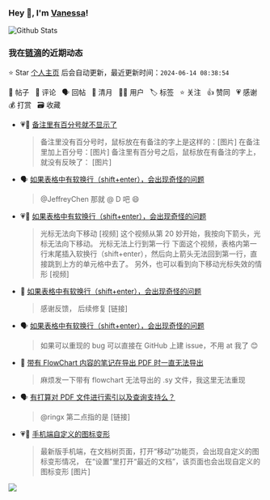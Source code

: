 ### Hey 👋, I'm [Vanessa](http://vanessa.b3log.org/)!

![Github Stats](https://github-readme-stats.vercel.app/api?username=Vanessa219&show_icons=true)

<!--events start -->

### 我在[链滴](https://ld246.com)的近期动态

⭐️ Star [个人主页](https://github.com/Vanessa219/Vanessa219) 后会自动更新，最近更新时间：`2024-06-14 08:38:54`

📝 帖子 &nbsp; 💬 评论 &nbsp; 🗣 回帖 &nbsp; 🌙 清月 &nbsp; 👨‍💻 用户 &nbsp; 🏷️ 标签 &nbsp; ⭐️ 关注 &nbsp; 👍 赞同 &nbsp; 💗 感谢 &nbsp; 💰 打赏 &nbsp; 🗃 收藏

* 💗📝 [备注里有百分号就不显示了](https://ld246.com/article/1718235737991)

  > 备注里没有百分号时，鼠标放在有备注的字上是这样的：[图片] 在备注里加上百分号：[图片] 备注里有百分号之后，鼠标放在有备注的字上，就没有反映了： [图片]
* 🗣 [如果表格中有软换行（shift+enter），会出现奇怪的问题](https://ld246.com/article/1718027317164/comment/1718031873167#comments)

  > @JeffreyChen 那就 @ D 吧 😄
* 💗📝 [如果表格中有软换行（shift+enter），会出现奇怪的问题](https://ld246.com/article/1718027317164)

  > 光标无法向下移动 [视频] 这个视频从第 20 妙开始，我按向下箭头，光标无法向下移动。 光标无法上行到第一行 下面这个视频，表格内第一行末尾插入软换行（shift+enter），然后向上箭头无法回到第一行，直接跳到上方的单元格中去了。 另外，也可以看到向下移动光标失效的情形 [视频]
* 💬 [如果表格中有软换行（shift+enter），会出现奇怪的问题](https://ld246.com/article/1718027317164/comment/1718157580621#comments)

  > 感谢反馈， 后续修复 [链接]
* 🗣 [如果表格中有软换行（shift+enter），会出现奇怪的问题](https://ld246.com/article/1718027317164/comment/1718031873167#comments)

  > 如果可以重现的 bug 可以直接在 GitHub 上建 issue，不用 at 我了 😊
* 💬 [带有 FlowChart 内容的笔记在导出 PDF 时一直无法导出](https://ld246.com/article/1718102426934/comment/1718117439470#comments)

  > 麻烦发一下带有 flowchart 无法导出的 .sy 文件，我这里无法重现
* 🗣 [有打算对 PDF 文件进行索引以及查询支持么？](https://ld246.com/article/1718096363449/comment/1718098991753#comments)

  > @ringx 第二点指的是 [链接]
* 💗📝 [手机端自定义的图标变形](https://ld246.com/article/1718005385354)

  > 最新版手机端，在文档树页面，打开“移动”功能页，会出现自定义的图标变形情况， 在“设置”里打开“最近的文档”，该页面也会出现自定义的图标变形 [图片]


<!--events end -->

<a title="Hits" target="_blank" href="https://github.com/Vanessa219/Vanessa219"><img src="https://hits.b3log.org/Vanessa219/Vanessa219.svg"></a>
